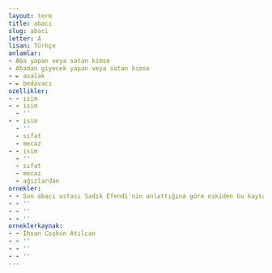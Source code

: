 ```yaml
---
layout: term
title: abacı
slug: abaci
letter: A
lisan: Türkçe
anlamlar:
- Aba yapan veya satan kimse
- Abadan giyecek yapan veya satan kimse
- ► asalak
- ► bedavacı
ozellikler:
- - isim
- - isim
  - ''
- - isim
  - ''
  - sıfat
  - mecaz
- - isim
  - ''
  - sıfat
  - mecaz
  - ağızlardan
ornekler:
- - Son abacı ustası Sadık Efendi'nin anlattığına göre eskiden bu kaytanlar Bulgaristan'dan gelir, İstanbul'un Kapalı Çarşısı'nda bir Yahudi'nin dükkânında satılırmış.
- - ''
- - ''
- - ''
orneklerkaynak:
- - İhsan Coşkun Atılcan
- - ''
- - ''
- - ''
---
```

